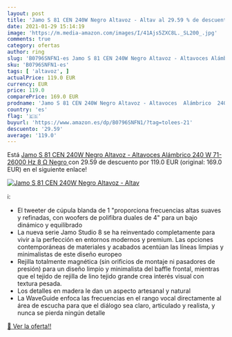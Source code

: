 ```yaml
---
layout: post
title: 'Jamo S 81 CEN 240W Negro Altavoz - Altav al 29.59 % de descuento'
date: 2021-01-29 15:14:19
image: 'https://m.media-amazon.com/images/I/41Ajs5ZXC8L._SL200_.jpg'
comments: true
category: ofertas
author: ring
slug: 'B0796SNFN1-es Jamo S 81 CEN 240W Negro Altavoz - Altavoces Alámbrico 240...'
sku: 'B0796SNFN1-es'
tags: [ 'altavoz', ]
actualPrice: 119.0 EUR
currency: EUR
price: 119.0
comparePrice: 169.0 EUR
prodname: 'Jamo S 81 CEN 240W Negro Altavoz - Altavoces  Alámbrico  240 W  71-26000 Hz  8 Ω  Negro '
country: 'es'
flag: '🇪🇸'
buyurl: 'https://www.amazon.es/dp/B0796SNFN1/?tag=tolees-21'
descuento: '29.59'
average: '119.0'
---
```


Está [Jamo S 81 CEN 240W Negro Altavoz - Altavoces  Alámbrico  240 W  71-26000 Hz  8 Ω  Negro ](https://www.amazon.es/dp/B0796SNFN1/?tag=tolees-21) con 29.59 de descuento por 119.0 EUR (original: 169.0 EUR) en el siguiente enlace!

[![Jamo S 81 CEN 240W Negro Altavoz - Altav](https://m.media-amazon.com/images/I/41Ajs5ZXC8L._SL200_.jpg)](https://www.amazon.es/dp/B0796SNFN1/?tag=tolees-21)

ℹ️:

- El tweeter de cúpula blanda de 1 "proporciona frecuencias altas suaves y refinadas, con woofers de polifibra duales de 4" para un bajo dinámico y equilibrado
- La nueva serie Jamo Studio 8 se ha reinventado completamente para vivir a la perfección en entornos modernos y premium. Las opciones contemporáneas de materiales y acabados acentúan las líneas limpias y minimalistas de este diseño europeo
- Rejilla totalmente magnética (sin orificios de montaje ni pasadores de presión) para un diseño limpio y minimalista del baffle frontal, mientras que el tejido de rejilla de lino tejido grande crea interés visual con textura pesada.
- Los detalles en madera le dan un aspecto artesanal y natural
- La WaveGuide enfoca las frecuencias en el rango vocal directamente al área de escucha para que el diálogo sea claro, articulado y realista, y nunca se pierda ningún detalle

[🛒 Ver la oferta!!](https://www.amazon.es/dp/B0796SNFN1/?tag=tolees-21)
